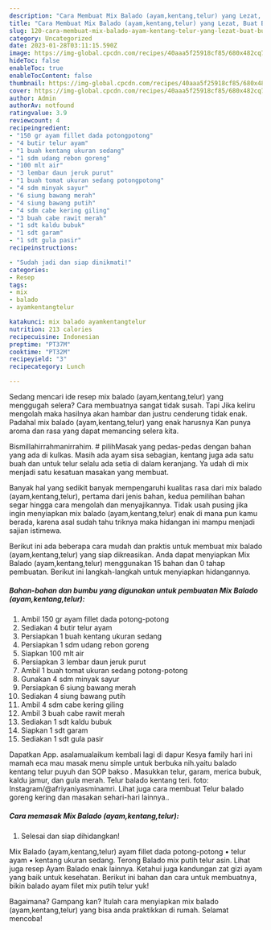 ```yaml
---
description: "Cara Membuat Mix Balado (ayam,kentang,telur) yang Lezat, Buat Buka Puasa Bisa Manjain Lidah"
title: "Cara Membuat Mix Balado (ayam,kentang,telur) yang Lezat, Buat Buka Puasa Bisa Manjain Lidah"
slug: 120-cara-membuat-mix-balado-ayam-kentang-telur-yang-lezat-buat-buka-puasa-bisa-manjain-lidah
category: Uncategorized
date: 2023-01-28T03:11:15.590Z
image: https://img-global.cpcdn.com/recipes/40aaa5f25918cf85/680x482cq70/mix-balado-ayamkentangtelur-foto-resep-utama.jpg
hideToc: false
enableToc: true
enableTocContent: false
thumbnail: https://img-global.cpcdn.com/recipes/40aaa5f25918cf85/680x482cq70/mix-balado-ayamkentangtelur-foto-resep-utama.jpg
cover: https://img-global.cpcdn.com/recipes/40aaa5f25918cf85/680x482cq70/mix-balado-ayamkentangtelur-foto-resep-utama.jpg
author: Admin
authorAv: notfound
ratingvalue: 3.9
reviewcount: 4
recipeingredient:
- "150 gr ayam fillet dada potongpotong"
- "4 butir telur ayam"
- "1 buah kentang ukuran sedang"
- "1 sdm udang rebon goreng"
- "100 mlt air"
- "3 lembar daun jeruk purut"
- "1 buah tomat ukuran sedang potongpotong"
- "4 sdm minyak sayur"
- "6 siung bawang merah"
- "4 siung bawang putih"
- "4 sdm cabe kering giling"
- "3 buah cabe rawit merah"
- "1 sdt kaldu bubuk"
- "1 sdt garam"
- "1 sdt gula pasir"
recipeinstructions:

- "Sudah jadi dan siap dinikmati!"
categories:
- Resep
tags:
- mix
- balado
- ayamkentangtelur

katakunci: mix balado ayamkentangtelur 
nutrition: 213 calories
recipecuisine: Indonesian
preptime: "PT37M"
cooktime: "PT32M"
recipeyield: "3"
recipecategory: Lunch

---
```



Sedang mencari ide resep mix balado (ayam,kentang,telur) yang menggugah selera? Cara membuatnya sangat tidak susah. Tapi Jika keliru mengolah maka hasilnya akan hambar dan justru cenderung tidak enak. Padahal mix balado (ayam,kentang,telur) yang enak harusnya Kan punya aroma dan rasa yang dapat memancing selera kita.


Bismillahirrahmanirrahim. # pilihMasak yang pedas-pedas dengan bahan yang ada di kulkas. Masih ada ayam sisa sebagian, kentang juga ada satu buah dan untuk telur selalu ada setia di dalam keranjang. Ya udah di mix menjadi satu kesatuan masakan yang membuat.

Banyak hal yang sedikit banyak mempengaruhi kualitas rasa dari mix balado (ayam,kentang,telur), pertama dari jenis bahan, kedua pemilihan bahan segar hingga cara mengolah dan menyajikannya. Tidak usah pusing jika ingin menyiapkan mix balado (ayam,kentang,telur) enak di mana pun kamu berada, karena asal sudah tahu triknya maka hidangan ini mampu menjadi sajian istimewa.


Berikut ini ada beberapa cara mudah dan praktis untuk membuat mix balado (ayam,kentang,telur) yang siap dikreasikan. Anda dapat menyiapkan Mix Balado (ayam,kentang,telur) menggunakan 15 bahan dan 0 tahap pembuatan. Berikut ini langkah-langkah untuk menyiapkan hidangannya.

<!--inarticleads1-->

##### Bahan-bahan dan bumbu yang digunakan untuk pembuatan Mix Balado (ayam,kentang,telur):

1. Ambil 150 gr ayam fillet dada potong-potong
1. Sediakan 4 butir telur ayam
1. Persiapkan 1 buah kentang ukuran sedang
1. Persiapkan 1 sdm udang rebon goreng
1. Siapkan 100 mlt air
1. Persiapkan 3 lembar daun jeruk purut
1. Ambil 1 buah tomat ukuran sedang potong-potong
1. Gunakan 4 sdm minyak sayur
1. Persiapkan 6 siung bawang merah
1. Sediakan 4 siung bawang putih
1. Ambil 4 sdm cabe kering giling
1. Ambil 3 buah cabe rawit merah
1. Sediakan 1 sdt kaldu bubuk
1. Siapkan 1 sdt garam
1. Sediakan 1 sdt gula pasir


Dapatkan App. asalamualaikum kembali lagi di dapur Kesya family hari ini mamah eca mau masak menu simple untuk berbuka nih.yaitu balado kentang telur puyuh dan SOP bakso . Masukkan telur, garam, merica bubuk, kaldu jamur, dan gula merah. Telur balado kentang teri. foto: Instagram/@afriyaniyasminamri. Lihat juga cara membuat Telur balado goreng kering dan masakan sehari-hari lainnya.. 

<!--inarticleads2-->

##### Cara memasak Mix Balado (ayam,kentang,telur):


1. Selesai dan siap dihidangkan!

Mix Balado (ayam,kentang,telur) ayam fillet dada potong-potong • telur ayam • kentang ukuran sedang. Terong Balado mix putih telur asin. Lihat juga resep Ayam Balado enak lainnya. Ketahui juga kandungan zat gizi ayam yang baik untuk kesehatan. Berikut ini bahan dan cara untuk membuatnya, bikin balado ayam filet mix putih telur yuk! 

Bagaimana? Gampang kan? Itulah cara menyiapkan mix balado (ayam,kentang,telur) yang bisa anda praktikkan di rumah. Selamat mencoba!
